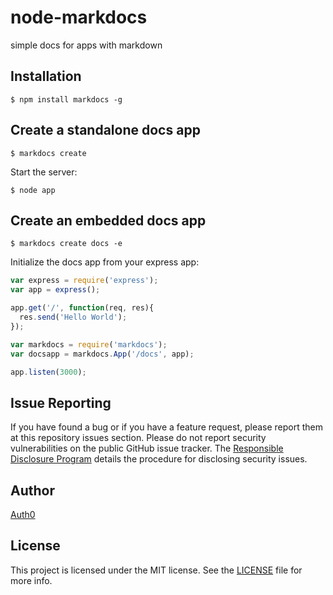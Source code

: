 # node-markdocs

simple docs for apps with markdown

## Installation

    $ npm install markdocs -g


## Create a standalone docs app

    $ markdocs create

  Start the server:

  	$ node app

## Create an embedded docs app

    $ markdocs create docs -e

  Initialize the docs app from your express app:

```js
var express = require('express');
var app = express();

app.get('/', function(req, res){
  res.send('Hello World');
});

var markdocs = require('markdocs');
var docsapp = markdocs.App('/docs', app);

app.listen(3000);
```

## Issue Reporting

If you have found a bug or if you have a feature request, please report them at this repository issues section. Please do not report security vulnerabilities on the public GitHub issue tracker. The [Responsible Disclosure Program](https://auth0.com/whitehat) details the procedure for disclosing security issues.

## Author

[Auth0](auth0.com)

## License

This project is licensed under the MIT license. See the [LICENSE](LICENSE) file for more info.
